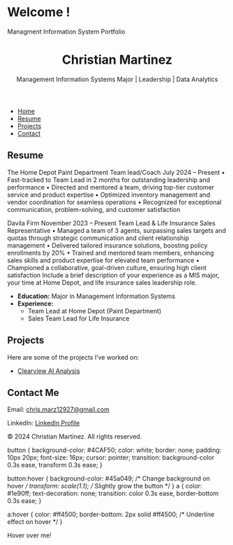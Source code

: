 # Welcome !
<html lang="en">
<head>
  <meta charset="UTF-8">
  <meta name="viewport" content="width=device-width, initial-scale=1.0">
  Managment Information System Portfolio
  <link rel="stylesheet" href="style.css">
</head>
<body>
  <header>
    <h1>Christian Martinez</h1>
    <p>Management Information Systems Major | Leadership | Data Analytics</p>
  </header>

  <nav>
    <ul>
      <li><a href="index.html">Home</a></li>
      <li><a href="#resume">Resume</a></li>
      <li><a href="#projects">Projects</a></li>
      <li><a href="#contact">Contact</a></li>
    </ul>
  </nav>

  <section id="resume">
    <h2>Resume</h2>
    <p> The Home Depot 
Paint Department Team lead/Coach                                                                                             July 2024 – Present
•	Fast-tracked to Team Lead in 2 months for outstanding leadership and performance
•	Directed and mentored a team, driving top-tier customer service and product expertise
•	Optimized inventory management and vendor coordination for seamless operations
•	Recognized for exceptional communication, problem-solving, and customer satisfaction

Davila Firm 				                                                                              November 2023 – Present 
Team Lead & Life Insurance Sales Representative
•	Managed a team of 3 agents, surpassing sales targets and quotas through strategic communication and client relationship management
•	Delivered tailored insurance solutions, boosting policy enrollments by 20%
•	Trained and mentored team members, enhancing sales skills and product expertise for elevated team performance
•	Championed a collaborative, goal-driven culture, ensuring high client satisfaction
 Include a brief description of your experience as a MIS major, your time at Home Depot, and life insurance sales leadership role.</p>
    <ul>
      <li><strong>Education:</strong> Major in Management Information Systems</li>
      <li><strong>Experience:</strong>
        <ul>
          <li>Team Lead at Home Depot (Paint Department)</li>
          <li>Sales Team Lead for Life Insurance</li>
        </ul>
      </li>
    </ul>
  </section>

  <section id="projects">
    <h2>Projects</h2>
    <p>Here are some of the projects I’ve worked on:</p>
    <ul>
      <li><a href="https://uofh-my.sharepoint.com/:p:/r/personal/camart59_cougarnet_uh_edu/Documents/Ethics%20case.pptx?d=w155088275d304c108fd1b4d7dd1abb9c&csf=1&web=1&e=dWzb0r">Clearview AI Analysis</a></li>
      <!-- Add more projects here -->
    </ul>
  </section>

  <section id="contact">
    <h2>Contact Me</h2>
    <p>Email: <a href="mailto:chris.marz12927@gmail.com">chris.marz12927@gmail.com</a></p>
    <p>LinkedIn: <a href="http://linkedin.com/in/christian-martinezuh" target="_blank">LinkedIn Profile</a></p>
  </section>

  <footer>
    <p>© 2024 Christian Martinez. All rights reserved.</p>
  </footer>
</body>
</html>
button {
  background-color: #4CAF50;
  color: white;
  border: none;
  padding: 10px 20px;
  font-size: 16px;
  cursor: pointer;
  transition: background-color 0.3s ease, transform 0.3s ease;
}

button:hover {
  background-color: #45a049; /* Change background on hover */
  transform: scale(1.1);     /* Slightly grow the button */
}
a {
  color: #1e90ff;
  text-decoration: none;
  transition: color 0.3s ease, border-bottom 0.3s ease;
}

a:hover {
  color: #ff4500;
  border-bottom: 2px solid #ff4500; /* Underline effect on hover */
}
<div class="grow-shrink">Hover over me!</div>
